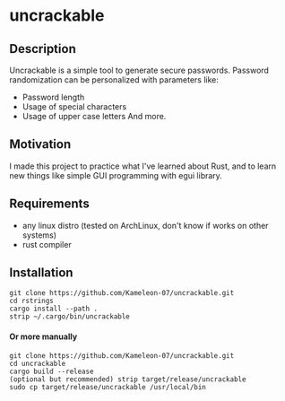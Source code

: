 # uncrackable

## Description

Uncrackable is a simple tool to generate secure passwords. Password randomization can be personalized with parameters like:
* Password length
* Usage of special characters
* Usage of upper case letters
And more.

## Motivation

I made this project to practice what I've learned about Rust, and to learn new things like simple GUI programming with egui library.

## Requirements

* any linux distro (tested on ArchLinux, don't know if works on other systems)
* rust compiler

## Installation

```
git clone https://github.com/Kameleon-07/uncrackable.git
cd rstrings
cargo install --path .
strip ~/.cargo/bin/uncrackable
```

#### Or more manually

```
git clone https://github.com/Kameleon-07/uncrackable.git
cd uncrackable
cargo build --release
(optional but recommended) strip target/release/uncrackable
sudo cp target/release/uncrackable /usr/local/bin
```